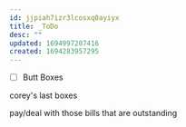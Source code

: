 ```yaml
---
id: jjpiah7izr3lcosxq0ayiyx
title: _ToDo
desc: ""
updated: 1694997207416
created: 1694283957295
---
```


- [ ] Butt Boxes

corey's last boxes

pay/deal with those bills that are outstanding
